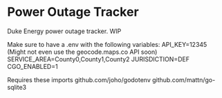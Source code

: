 # Power Outage Tracker
Duke Energy power outage tracker. WIP

Make sure to have a .env with the following variables:
API_KEY=12345 (Might not even use the geocode.maps.co API soon)
SERVICE_AREA=County0,County1,County2
JURISDICTION=DEF
CGO_ENABLED=1

Requires these imports
github.com/joho/godotenv
github.com/mattn/go-sqlite3